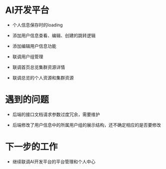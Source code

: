 <!--
 * @Author: liusimin
 * @Date: 2020-12-14 18:22:03
 * @LastEditors: your name
 * @LastEditTime: 2020-12-14 18:26:12
 * @Description: file content
-->

# AI开发平台

- 个人信息保存时的loading

- 添加用户信息查看、编辑、创建的跳转逻辑

- 添加编辑用户信息功能

- 联调用户组管理

- 联调首页总览集群资源详情

- 联调总览的个人资源和集群资源

# 遇到的问题

- 后端的接口文档请求参数过度冗余，需要维护

- 后端修改了用户信息中的所属用户组的展示结构，还不确定相应的是否要修改

# 下一步的工作

- 继续联调AI开发平台的平台管理和个人中心
